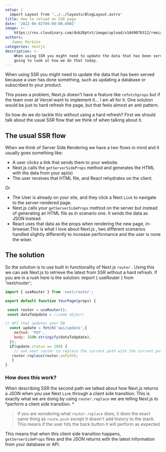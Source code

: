 ```yaml
---
setup: |
  import Layout from '../../layouts/BlogLayout.astro'
title: How to reload an SSR page
date: '2022-04-02T04:00:00.000Z'
image: >-
    https://res.cloudinary.com/dub20ptvt/image/upload/v1649076312/remia9bqtmmcp8yyuvbo.png
authors:
   James Perkins
categories: nextjs
description: >-
    When using SSR you might need to update the data that has been served. We are
    going to look at how we do that today.
---
```


When using SSR you might need to update the data that has been served because a user has done something, such as updating a database or subscribed to your product.

This poses a problem, Next.js doesn't have a feature like `refetchprops` but if the team over at Vercel want to implement it... I am all for it. One solution would be just to hard refresh the page, but that feels almost an anti pattern.&#x20;

So how do we do tackle this without using a hard refresh? First we should talk about the usual SSR flow that we think of when talking about it.

## The usual SSR flow

When we think of Server Side Rendering we have a two flows in mind and it usually goes something like:

-   A user clicks a link that sends them to your website.
-   Next.js calls the `getServerSideProps` method and generates the HTML with the data from your api(s)
-   The user receives that HTML file, and React rehydrates on the client.

Or&#x20;

-   The User is already on your site, and they click a Next `Link` to navigate to the server-rendered page.
-   Next.js calls your `getServerSideProps` method on the server but instead of generating an HTML file as in scenario one. It sends the data as JSON instead.
-   React uses that data as the props when rendering the new page, in-browser.This is what I love about Next.js , two different scenarios handled slightly differently to increase performance and the user is none the wiser.

## The solution

So the solution is to use built in functionality of Next.js `router` . Using this we can ask Next.js to retrieve the latest from SSR without a hard refresh. If you are in a rush here is the solution:
import \{ useRouter } from 'next/router';

```javascript
import { useRouter } from 'next/router';

export default function YourPage(props) {

 const router = useRouter();
 const dataToUpdate = //some object;

// API that updates your DB
  const update = fetch('api/update',{
    method: 'PUT',
    body: JSON.stringify(dataToUpdate),
  });
  if(update.status == 200) {
    // ask next router to replace the current path with the current path.
   router.replace(router.asPath);
   }
}
```

<newsletter />

### How does this work?&#xA;

When describing SSR the second path we talked about how Next.js returns a JSON when you use Next `Link` through a client side transition. This is exactly what we are doing by using `router.replace` we are telling Next.js to \*perform a client side transition. \*

> If you are wondering what `router.replace` does, it does the exact same thing as `route.push` except it doesn't add history to the stack. This means if the user hits the back button it will perform as expected

This means that when this client side transition happens, `getServerSideProps` fires and the JSON returns with the latest information from your database or API.
